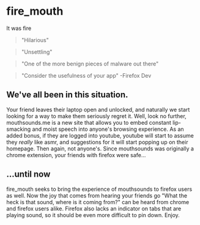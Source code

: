 # fire_mouth
It was fire

> "Hilarious"

> "Unsettling"

> "One of the more benign pieces of malware out there"

> "Consider the usefulness of your app" -Firefox Dev

## We've all been in this situation. 

Your friend leaves their laptop open and unlocked, and naturally we start looking for a way to make them seriously regret it.
Well, look no further, mouthsounds.me is a new site that allows you to embed constant lip-smacking and moist speech into anyone's browsing experience.
As an added bonus, if they are logged into youtube, youtube will start to assume they *really* like asmr, and suggestions for it will start popping up on their homepage.
Then again, not anyone's. Since mouthsounds was originally a chrome extension, your friends with firefox were safe...

## ...until now

fire_mouth seeks to bring the experience of mouthsounds to firefox users as well.
Now the joy that comes from hearing your friends go "What the heck is that sound, where is it coming from?" can be heard from chrome and firefox users alike.
Firefox also lacks an indicator on tabs that are playing sound, so it should be even more difficult to pin down.
Enjoy.
